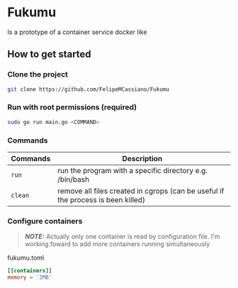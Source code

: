 # Fukumu
Is a prototype of a container service docker like

## How to get started
### Clone the project
```bash
git clone https://github.com/FelipeMCassiano/Fukumu
```
### Run with root permissions (required)
```bash
sudo go run main.go <COMMAND>
```
### Commands
|Commands| Description
|---|---|
|`run`| run the program with a specific directory e.g. /bin/bash|
|`clean`| remove all files created in cgrops (can be useful if the process is been killed)| 

### Configure containers
> **_NOTE:_** Actually only one container is read by configuration file. I'm working foward to add more containers running simultaneously

fukumu.toml
```toml 
[[containers]]
memory = '2MB'
```
